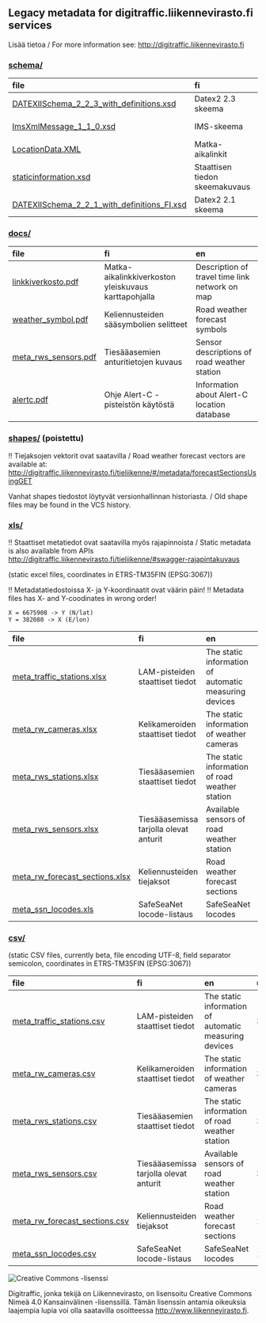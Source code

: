 ## Legacy metadata for digitraffic.liikennevirasto.fi services

Lisää tietoa / For more information see: http://digitraffic.liikennevirasto.fi

### [schema/](schema/)
|file |fi |en |
|:-----|:---|:---|
|[DATEXIISchema\_2\_2\_3\_with\_definitions.xsd][DATEXIISchema_2_2_3_with_definitions.xsd]|Datex2 2.3 skeema|Datex2 2.3 schema|
|[ImsXmlMessage_1_1_0.xsd]|IMS-skeema|IMS-schema|
|[LocationData.XML]|Matka-aikalinkit|Travel time links|
|[staticinformation.xsd]|Staattisen tiedon skeemakuvaus|Schema for static data|
|[DATEXIISchema_2_2_1_with_definitions_FI.xsd]|Datex2 2.1 skeema|Datex2.2.1 schema|

### [docs/](docs/)
|file |fi |en |
|:-----|:---|:---|
|[linkkiverkosto.pdf]|Matka-aikalinkkiverkoston yleiskuvaus karttapohjalla|Description of travel time link network on map|
|[weather_symbol.pdf]|Keliennusteiden sääsymbolien selitteet|Road weather forecast symbols|
|[meta\_rws\_sensors.pdf][meta_rws_sensors.pdf]|Tiesääasemien anturitietojen kuvaus|Sensor descriptions of road weather station|
|[alertc.pdf]|Ohje Alert-C -pisteistön käytöstä|Information about Alert-C location database|

### [shapes/](shapes/) (poistettu)
:bangbang: Tiejaksojen vektorit ovat saatavilla / Road weather forecast vectors are available at: http://digitraffic.liikennevirasto.fi/tieliikenne/#/metadata/forecastSectionsUsingGET

Vanhat shapes tiedostot löytyvät versionhallinnan historiasta. / Old shape files may be found in the VCS history.

### [xls/](xls/)
:bangbang: Staattiset metatiedot ovat saatavilla myös rajapinnoista / Static metadata is also available from APIs  http://digitraffic.liikennevirasto.fi/tieliikenne/#swagger-rajapintakuvaus

(static excel files, coordinates in ETRS-TM35FIN (EPSG:3067))

:bangbang: Metadatatiedostoissa X- ja Y-koordinaatit ovat väärin päin!
:bangbang: Metadata files has X- and Y-coodinates in wrong order!

    X = 6675908 -> Y (N/lat)
    Y = 382080 -> X (E/lon)

|file |fi |en |updated |
|:-----|:---|:---|:---|
|[meta\_traffic\_stations.xlsx][meta_traffic_stations.xlsx]|LAM-pisteiden staattiset tiedot|The static information of automatic measuring devices|30.11.2016|
|[meta\_rw\_cameras.xlsx][meta_rw_cameras.xlsx]|Kelikameroiden staattiset tiedot|The static information of weather cameras|30.11.2016|
|[meta\_rws\_stations.xlsx][meta_rws_stations.xlsx]|Tiesääasemien staattiset tiedot|The static information of road weather station|30.11.2016|
|[meta\_rws\_sensors.xlsx][meta_rws_sensors.xlsx]|Tiesääasemissa tarjolla olevat anturit|Available sensors of road weather station|30.11.2016|
|[meta\_rw\_forecast\_sections.xlsx][meta_rw_forecast_sections.xlsx]|Keliennusteiden tiejaksot|Road weather forecast sections|10.11.2016|
|[meta\_ssn\_locodes.xls][meta_ssn_locodes.xls]|SafeSeaNet locode-listaus|SafeSeaNet locodes|1.11.2016|


### [csv/](csv/)
(static CSV files, currently beta, file encoding UTF-8, field separator semicolon, coordinates in ETRS-TM35FIN (EPSG:3067))

|file |fi |en |updated |
|:-----|:---|:---|:---|
|[meta\_traffic\_stations.csv][meta_traffic_stations.csv]|LAM-pisteiden staattiset tiedot|The static information of automatic measuring devices|30.11.2016|
|[meta\_rw\_cameras.csv][meta_rw_cameras.csv]|Kelikameroiden staattiset tiedot|The static information of weather cameras|30.11.2016|
|[meta\_rws\_stations.csv][meta_rws_stations.csv]|Tiesääasemien staattiset tiedot|The static information of road weather station|30.11.2016|
|[meta\_rws\_sensors.csv][meta_rws_sensors.csv]|Tiesääasemissa tarjolla olevat anturit|Available sensors of road weather station|30.11.2016|
|[meta\_rw\_forecast\_sections.csv][meta_rw_forecast_sections.csv]| Keliennusteiden tiejaksot|Road weather forecast sections|10.11.2016|
|[meta\_ssn\_locodes.csv][meta_ssn_locodes.csv]|SafeSeaNet locode-listaus|SafeSeaNet locodes|1.11.2016|


![Creative Commons -lisenssi](https://i.creativecommons.org/l/by/4.0/88x31.png)

Digitraffic, jonka tekijä on Liikennevirasto, on lisensoitu Creative Commons Nimeä 4.0 Kansainvälinen -lisenssillä.
Tämän lisenssin antamia oikeuksia laajempia lupia voi olla saatavilla osoitteessa http://www.liikennevirasto.fi.


[DATEXIISchema_2_2_3_with_definitions.xsd]: schema/DATEXIISchema_2_2_3_with_definitions.xsd
[DATEXIISchema_2_2_1_with_definitions_FI.xsd]: schema/DATEXIISchema_2_2_1_with_definitions_FI.xsd
[ImsXmlMessage_1_1_0.xsd]: schema/ImsXmlMessage_1_1_0.xsd
[LocationData.XML]: schema/LocationData.XML
[staticinformation.xsd]: schema/staticinformation.xsd

[linkkiverkosto.pdf]: docs/linkkiverkosto.pdf
[weather_symbol.pdf]: docs/weather_symbol.pdf
[meta_rws_sensors.pdf]: docs/meta_rws_sensors.pdf
[alertc.pdf]: docs/alertc.pdf

[tiejaksot_shapefiles.zip]: shapes/tiejaksot_shapefiles.zip

[meta_rw_cameras.xlsx]: xls/meta_rw_cameras.xlsx
[meta_rws_stations.xlsx]: xls/meta_rws_stations.xlsx
[meta_traffic_stations.xlsx]: xls/meta_traffic_stations.xlsx
[meta_rws_sensors.xlsx]: xls/meta_rws_sensors.xlsx
[meta_rw_forecast_sections.xlsx]: xls/meta_rw_forecast_sections.xlsx
[meta_ssn_locodes.xls]: xls/meta_ssn_locodes.xls

[meta_rw_cameras.csv]: csv/meta_rw_cameras.csv
[meta_rws_stations.csv]: csv/meta_rws_stations.csv
[meta_traffic_stations.csv]: csv/meta_traffic_stations.csv
[meta_rws_sensors.csv]: csv/meta_rws_sensors.csv
[meta_rw_forecast_sections.csv]: csv/meta_rw_forecast_sections.csv
[meta_ssn_locodes.csv]: csv/meta_ssn_locodes.csv


